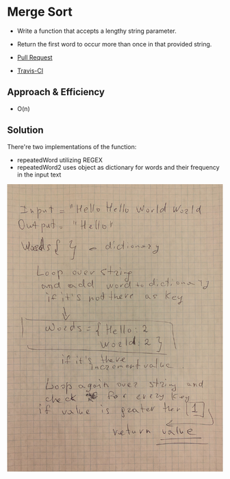# Merge Sort
* Write a function that accepts a lengthy string parameter.
* Return the first word to occur more than once in that provided string.

* [Pull Request](https://github.com/NadyaIlinskiy/data-structures-and-algorithms-2/pull/24)
* [Travis-CI](https://travis-ci.com/NadyaIlinskiy/data-structures-and-algorithms-2)


## Approach & Efficiency
* O(n) 

## Solution
There're two implementations of the function:
* repeatedWord utilizing REGEX
* repeatedWord2 uses object as dictionary for words and their frequency in the input text

![solution](/assets/repeatedWord.jpg)

